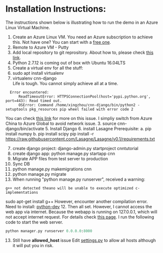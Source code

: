 # Installation Instructions:
The instructions shown below is illustrating how to run the demo in an Azure Linux Virtual Machine.

1. Create an Azure Linux VM. You need an Azure subscription to achieve this. Not have one? You can start with a [free one][3].
2. Remote to Azure VM - Putty
2. Add local repository to git reprository. About how to, please check [this link][2].
3. Python 2.7.12 is coming out of box with Ubuntu 16.04LTS
4. Create a virtual env for all the stuff:
  1. sudo apt install virtualenv
  2. virtualenv cnn-django  
  Life is tough. You cannot simply achieve all at a time.
  ```
    Error encountered:
		ReadTimeoutError: HTTPSConnectionPool(host='pypi.python.org', port=443): Read timed out.
		OSError: Command /home/xingzhou/cnn-django/bin/python2 - setuptools pkg_resources pip wheel failed with error code 2
  ```
  You can check [this link][1] for more on this issue. I simpliy switch from Azure China to Azure Global to avoid network issue. 
  3. source cnn-django/bin/activate
5. Install Django
6. install Lasagne
    Prerequisite:
		a. pip install numpy
		b. pip install scipy
	pip install -r https://raw.githubusercontent.com/Lasagne/Lasagne/v0.1/requirements.txt
	
7. create django project: django-admin.py startproject cnntutorial
8. create django app: python manage.py startapp cnn
9. Migrate APP files from test server to production
10. Sync DB
  1. python manage.py makemigrations cnn
  2. python manage.py migrate
11. When running "python manage.py runserver", received a warning:

  ```
  g++ not detected theano will be unable to execute optimized c-implementations
  ```
  sudo apt-get install g++
  However, encounter another compilation error.	
  Need to install: [python-dev][6]
12. Then all set. However, I cannot access the web app via internet. Because the webapp is running on 127.0.0.1, which will not accept internet request.
  For details check [this page][5]. I run the following code to start the web server.
 
  ```python
  python manager.py runserver 0.0.0.0:8000
  ```  
13. Still have **allowed_host** issue
  Edit [settings.py][4] to allow all hosts although it will put you in risk.
  
[1]: http://m.blog.csdn.net/article/details?id=51775896
[2]: https://help.github.com/articles/adding-an-existing-project-to-github-using-the-command-line/
[3]: https://azure.microsoft.com/en-us/free/
[4]: /cnntutorial/settings.py
[5]: https://docs.djangoproject.com/en/1.10/ref/django-admin/
[6]: http://stackoverflow.com/questions/21530577/fatal-error-python-h-no-such-file-or-directory
